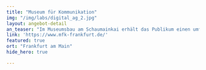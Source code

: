 ```yaml
---
title: "Museum für Kommunikation"
img: "/img/labs/digital_ag_2.jpg"
layout: angebot-detail
an_teaser: "Im Museumsbau am Schaumainkai erhält das Publikum einen umfassenden Einblick in die Geschichte der Kommunikation. Als Besonderheiten gelten die Abteilung Kunst und Kommunikation und das lebendige Angebot der Kinder- und Jugendwerkstatt, mit zahlreichen Workshops."
link: 'https://www.mfk-frankfurt.de/'
featured: true
ort: "Frankfurt am Main"
hide_hero: true

---
```

